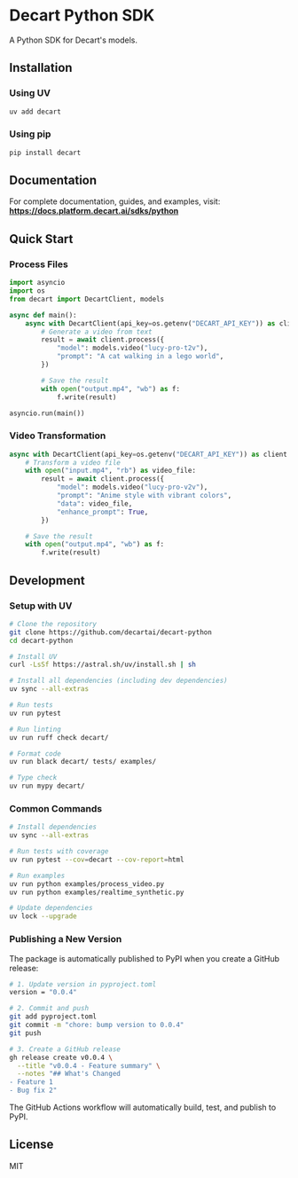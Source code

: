 # Decart Python SDK

A Python SDK for Decart's models.

## Installation

### Using UV

```bash
uv add decart
```

### Using pip

```bash
pip install decart
```

## Documentation

For complete documentation, guides, and examples, visit:
**https://docs.platform.decart.ai/sdks/python**

## Quick Start

### Process Files

```python
import asyncio
import os
from decart import DecartClient, models

async def main():
    async with DecartClient(api_key=os.getenv("DECART_API_KEY")) as client:
        # Generate a video from text
        result = await client.process({
            "model": models.video("lucy-pro-t2v"),
            "prompt": "A cat walking in a lego world",
        })

        # Save the result
        with open("output.mp4", "wb") as f:
            f.write(result)

asyncio.run(main())
```

### Video Transformation

```python
async with DecartClient(api_key=os.getenv("DECART_API_KEY")) as client:
    # Transform a video file
    with open("input.mp4", "rb") as video_file:
        result = await client.process({
            "model": models.video("lucy-pro-v2v"),
            "prompt": "Anime style with vibrant colors",
            "data": video_file,
            "enhance_prompt": True,
        })

    # Save the result
    with open("output.mp4", "wb") as f:
        f.write(result)
```

## Development

### Setup with UV

```bash
# Clone the repository
git clone https://github.com/decartai/decart-python
cd decart-python

# Install UV
curl -LsSf https://astral.sh/uv/install.sh | sh

# Install all dependencies (including dev dependencies)
uv sync --all-extras

# Run tests
uv run pytest

# Run linting
uv run ruff check decart/

# Format code
uv run black decart/ tests/ examples/

# Type check
uv run mypy decart/
```

### Common Commands

```bash
# Install dependencies
uv sync --all-extras

# Run tests with coverage
uv run pytest --cov=decart --cov-report=html

# Run examples
uv run python examples/process_video.py
uv run python examples/realtime_synthetic.py

# Update dependencies
uv lock --upgrade
```

### Publishing a New Version

The package is automatically published to PyPI when you create a GitHub release:

```bash
# 1. Update version in pyproject.toml
version = "0.0.4"

# 2. Commit and push
git add pyproject.toml
git commit -m "chore: bump version to 0.0.4"
git push

# 3. Create a GitHub release
gh release create v0.0.4 \
  --title "v0.0.4 - Feature summary" \
  --notes "## What's Changed
- Feature 1
- Bug fix 2"
```

The GitHub Actions workflow will automatically build, test, and publish to PyPI.

## License

MIT
